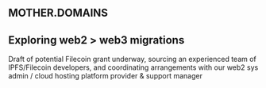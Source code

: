 ## MOTHER.DOMAINS
## Exploring web2 > web3 migrations

Draft of potential Filecoin grant underway, sourcing an experienced team of IPFS/Filecoin developers, and coordinating arrangements with our web2 sys admin / cloud hosting platform provider & support manager
